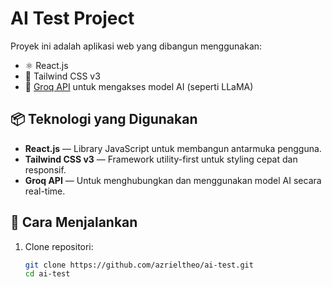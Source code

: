 # AI Test Project

Proyek ini adalah aplikasi web yang dibangun menggunakan:

- ⚛️ React.js
- 🎨 Tailwind CSS v3
- 🤖 [Groq API](https://console.groq.com/) untuk mengakses model AI (seperti LLaMA)

## 📦 Teknologi yang Digunakan

- **React.js** — Library JavaScript untuk membangun antarmuka pengguna.
- **Tailwind CSS v3** — Framework utility-first untuk styling cepat dan responsif.
- **Groq API** — Untuk menghubungkan dan menggunakan model AI secara real-time.

## 🚀 Cara Menjalankan

1. Clone repositori:
   ```bash
   git clone https://github.com/azrieltheo/ai-test.git
   cd ai-test
